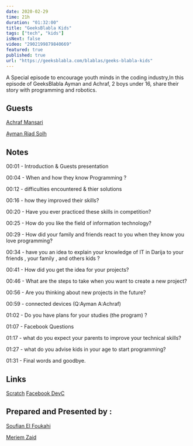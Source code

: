 ```yaml
---
date: 2020-02-29
time: 21h
duration: "01:32:00"
title: "GeeksBlabla Kids"
tags: ["tech", "kids"]
isNext: false
video: "2902199879840669"
featured: true
published: true
url: "https://geeksblabla.com/blablas/geeks-blabla-kids"
---
```


A Special episode to encourage youth minds in the coding industry,In this episode of GeeksBlabla Ayman and Achraf, 2 boys under 16, share their story with programming and robotics.

## Guests

[Achraf Mansari](https://www.facebook.com/itsachrafmansari/)

[Ayman Riad Solh]()

## Notes
00:01 - Introduction & Guests presentation

00:04 - When and how they know Programming ?

00:12 - difficulties encountered & thier solutions

00:16 - how they improved their skills?

00:20 - Have you ever practiced these skills in competition?

00:25 - How do you like the field of information technology?

00:29 - How did your family and friends react to you when they know you love programming?

00:34 - have you an idea to explain your knowledge of IT in Darija to your friends , your family , and others  kids ?

00:41 - How did you get the idea for your projects?

00:46 - What are the steps to take when you want to create a new project?

00:56 - Are you thinking about new projects in the future?

00:59 - connected devices (Q:Ayman A:Achraf)

01:02 - Do you have plans for your studies (the program) ?

01:07 - Facebook Questions

01:17 - what do you expect your parents to improve your technical skills?

01:27 - what do you advise kids in your age to start programming?

01:31 - Final words and goodbye.


## Links
[Scratch](http://scratch.mit.edu/)
[Facebook DevC](https://www.facebook.com/groups/DevC.Casablanca/?hc_ref=ARQQY8zH-NAV8646DsgW8RNoO1DNoBuf-43ao4kIFvZZMJCV4jpw7-hSQ2C0DmFkkdI&ref=nf_target)

## Prepared and Presented by :

[Soufian El Foukahi](https://twitter.com/souffanda/)

[Meriem Zaid](https://www.facebook.com/MeriemZaid)
